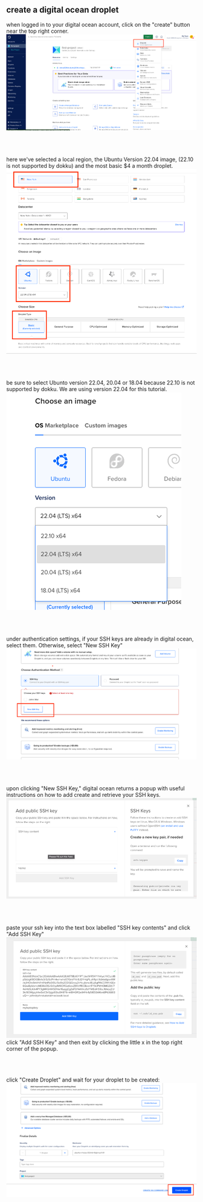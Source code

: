 ## create a digital ocean droplet

when logged in to your digital ocean account, click on the "create" button near the top right corner.
![create droplet](images/create_droplet.png)
<br/><br/>
<br/><br/>

here we've selected a local region, the Ubuntu Version 22.04 image, (22.10 is not supported by dokku)  and the most basic $4 a month droplet.  
![create droplet](images/select_droplet_settings.png)
<br/><br/>
<br/><br/>

be sure to select Ubunto version 22.04, 20.04 or 18.04 because 22.10 is not supported by dokku. We are using version 22.04 for this tutorial.
![choose the right version](images/choose_the_right_version.png)
<br/><br/>
<br/><br/>

under authentication settings, if your SSH keys are already in digital ocean, select them. Otherwise, select "New SSH Key"
![authentication_settings](images/authentication_settings.png)
<br/><br/>
<br/><br/>


upon clicking "New SSH Key," digital ocean returns a popup with useful instructions on how to add create and retrieve your SSH keys.
![ssh_key_popup](images/ssh_key_popup.png)
<br/><br/>
<br/><br/>

paste your ssh key into the text box labelled "SSH key contents" and click "Add SSH Key"
![add_ssh_key](images/add_ssh_key.png)
click "Add SSH Key" and then exit by clicking the little x in the top right corner of the popup.
<br/><br/>
<br/><br/>



click "Create Droplet" and wait for your droplet to be created:
![click_create_droplet](images/click_create_droplet.png)
<br/><br/>
<br/><br/>



